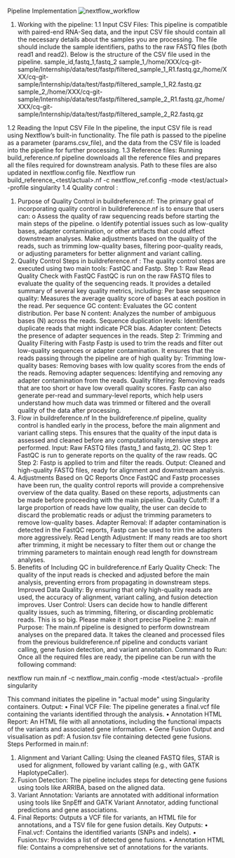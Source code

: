 Pipeline Implementation
![nextflow_workflow](https://github.com/user-attachments/assets/c6e4f029-acc8-47db-aa0d-4928d50c8538)

1. Working with the pipeline: 
1.1 Input CSV Files: 
This pipeline is compatible with paired-end RNA-Seq data, and the input CSV file should contain all the necessary details about the samples you are processing. The file should include the sample identifiers, paths to the raw FASTQ files (both read1 and read2). Below is the structure of the CSV file used in the pipeline.
sample_id,fastq_1,fastq_2
sample_1,/home/XXX/cq-git-sample/Internship/data/test/fastp/filtered_sample_1_R1.fastq.gz,/home/XXX/cq-git-sample/Internship/data/test/fastp/filtered_sample_1_R2.fastq.gz
sample_2,/home/XXX/cq-git-sample/Internship/data/test/fastp/filtered_sample_2_R1.fastq.gz,/home/XXX/cq-git-sample/Internship/data/test/fastp/filtered_sample_2_R2.fastq.gz

1.2 Reading the Input CSV File
In the pipeline, the input CSV file is read using Nextflow’s built-in functionality. The file path is passed to the pipeline as a parameter (params.csv_file), and the data from the CSV file is loaded into the pipeline for further processing.
1.3 Reference files:
Running build_reference.nf pipeline downloads all the reference files and prepares all the files required for downstream analysis. Path to these files are also updated in nextflow.config file.
Nextflow run build_reference_<test/actual>.nf -c nextflow_ref.config -mode <test/actual> -profile singularity
1.4 Quality control :
1. Purpose of Quality Control in buildreference.nf:
 The primary goal of incorporating quality control in buildreference.nf is to ensure that users can:
o	Assess the quality of raw sequencing reads before starting the main steps of the pipeline. 
o	Identify potential issues such as low-quality bases, adapter contamination, or other artifacts that could affect downstream analyses. 
Make adjustments based on the quality of the reads, such as trimming low-quality bases, filtering poor-quality reads, or adjusting parameters for better alignment and variant calling. 
2. Quality Control Steps in buildreference.nf :
The quality control steps are executed using two main tools: FastQC and Fastp. 
Step 1: Raw Read Quality Check with FastQC FastQC is run on the raw FASTQ files to evaluate the quality of the sequencing reads. It provides a detailed summary of several key quality metrics, including: Per base sequence quality: Measures the average quality score of bases at each position in the read. Per sequence GC content: Evaluates the GC content distribution. Per base N content: Analyzes the number of ambiguous bases (N) across the reads. Sequence duplication levels: Identifies duplicate reads that might indicate PCR bias. Adapter content: Detects the presence of adapter sequences in the reads. 
Step 2: Trimming and Quality Filtering with Fastp Fastp is used to trim the reads and filter out low-quality sequences or adapter contamination. It ensures that the reads passing through the pipeline are of high quality by: Trimming low-quality bases: Removing bases with low quality scores from the ends of the reads. Removing adapter sequences: Identifying and removing any adapter contamination from the reads. Quality filtering: Removing reads that are too short or have low overall quality scores. Fastp can also generate per-read and summary-level reports, which help users understand how much data was trimmed or filtered and the overall quality of the data after processing. 
3. Flow in buildreference.nf In the buildreference.nf pipeline, quality control is handled early in the process, before the main alignment and variant calling steps. This ensures that the quality of the input data is assessed and cleaned before any computationally intensive steps are performed. Input: Raw FASTQ files (fastq_1 and fastq_2). QC Step 1: FastQC is run to generate reports on the quality of the raw reads. QC Step 2: Fastp is applied to trim and filter the reads. Output: Cleaned and high-quality FASTQ files, ready for alignment and downstream analysis. 
4. Adjustments Based on QC Reports Once FastQC and Fastp processes have been run, the quality control reports will provide a comprehensive overview of the data quality. Based on these reports, adjustments can be made before proceeding with the main pipeline. Quality Cutoff: If a large proportion of reads have low quality, the user can decide to discard the problematic reads or adjust the trimming parameters to remove low-quality bases. Adapter Removal: If adapter contamination is detected in the FastQC reports, Fastp can be used to trim the adapters more aggressively. Read Length Adjustment: If many reads are too short after trimming, it might be necessary to filter them out or change the trimming parameters to maintain enough read length for downstream analyses. 
5. Benefits of Including QC in buildreference.nf Early Quality Check: The quality of the input reads is checked and adjusted before the main analysis, preventing errors from propagating in downstream steps. Improved Data Quality: By ensuring that only high-quality reads are used, the accuracy of alignment, variant calling, and fusion detection improves. User Control: Users can decide how to handle different quality issues, such as trimming, filtering, or discarding problematic reads. This is so big. Please make it short precise
Pipeline 2: main.nf
Purpose:
The main.nf pipeline is designed to perform downstream analyses on the prepared data. It takes the cleaned and processed files from the previous buildreference.nf pipeline and conducts variant calling, gene fusion detection, and variant annotation.
Command to Run:
Once all the required files are ready, the pipeline can be run with the following command:

nextflow run main.nf -c nextflow_main.config  -mode <test/actual> -profile singularity 

This command initiates the pipeline in "actual mode" using Singularity containers.
Output:
•	Final VCF File: The pipeline generates a final.vcf file containing the variants identified through the analysis.
•	Annotation HTML Report: An HTML file with all annotations, including the functional impacts of the variants and associated gene information.
•	Gene Fusion Output and visualisation as pdf: A fusion.tsv file containing detected gene fusions.
Steps Performed in main.nf:
1.	Alignment and Variant Calling: Using the cleaned FASTQ files, STAR is used for alignment, followed by variant calling (e.g., with GATK HaplotypeCaller).
2.	Fusion Detection: The pipeline includes steps for detecting gene fusions using tools like ARRIBA, based on the aligned data.
3.	Variant Annotation: Variants are annotated with additional information using tools like SnpEff and GATK Variant Annotator, adding functional predictions and gene associations.
4.	Final Reports: Outputs a VCF file for variants, an HTML file for annotations, and a TSV file for gene fusion details.
Key Outputs:
•	Final.vcf: Contains the identified variants (SNPs and indels).
•	Fusion.tsv: Provides a list of detected gene fusions.
•	Annotation HTML file: Contains a comprehensive set of annotations for the variants.
